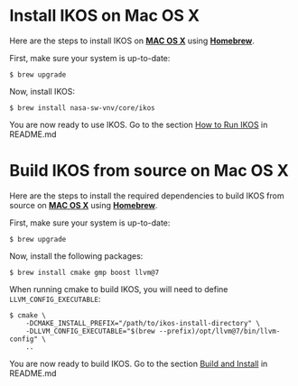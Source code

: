 Install IKOS on Mac OS X
========================

Here are the steps to install IKOS on **[MAC OS X](https://www.apple.com/macos/high-sierra/)** using **[Homebrew](https://brew.sh/)**.

First, make sure your system is up-to-date:

```
$ brew upgrade
```

Now, install IKOS:

```
$ brew install nasa-sw-vnv/core/ikos
```

You are now ready to use IKOS. Go to the section [How to Run IKOS](../../README.md#how-to-run-ikos) in README.md

Build IKOS from source on Mac OS X
==================================

Here are the steps to install the required dependencies to build IKOS from source on **[MAC OS X](https://www.apple.com/macos/high-sierra/)** using **[Homebrew](https://brew.sh/)**.

First, make sure your system is up-to-date:

```
$ brew upgrade
```

Now, install the following packages:

```
$ brew install cmake gmp boost llvm@7
```

When running cmake to build IKOS, you will need to define `LLVM_CONFIG_EXECUTABLE`:

```
$ cmake \
    -DCMAKE_INSTALL_PREFIX="/path/to/ikos-install-directory" \
    -DLLVM_CONFIG_EXECUTABLE="$(brew --prefix)/opt/llvm@7/bin/llvm-config" \
    ..
```

You are now ready to build IKOS. Go to the section [Build and Install](../../README.md#build-and-install) in README.md
